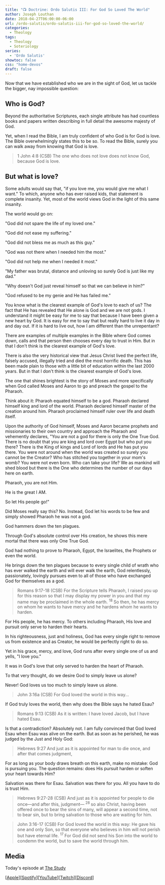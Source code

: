 ```yaml
---
title: "📺 Doctrine: Ordo Salutis III: For God So Loved The World"
author: Joseph Louthan
date: 2018-04-27T06:00:00-06:00
url: /ordo-salutis/ordo-salutis-iii-for-god-so-loved-the-world/
categories:
  - Theology
tags:
  - Theology
  - Soteriology
series:
  - 'Ordo Salutis'
showtoc: false
css: "home-devos"
draft: false
---
```

Now that we have established who we are in the sight of God, let us tackle the bigger, nay impossible question:

## Who is God?

Beyond the authoritative Scriptures, each single attribute has had countless books and papers written describing in full detail the awesome majesty of God.

Yet, when I read the Bible, I am truly confident of who God is for God is love. The Bible overwhelmingly states this to be so. To read the Bible, surely you can walk away from knowing that God is love.

>1 John 4:8 (CSB) The one who does not love does not know God, because God is love.

## But what is love?

Some adults would say that, "if you love me, you would give me what I want." To which, anyone who has ever raised kids, that statement is complete insanity. Yet, most of the world views God in the light of this same insanity.

The world would go on:

"God did not spare the life of my loved one."

"God did not ease my suffering."

"God did not bless me as much as this guy."

"God was not there when I needed him the most."

"God did not help me when I needed it most."

"My father was brutal, distance and unloving so surely God is just like my dad."

"Why doesn't God just reveal himself so that we can believe in him?"

"God refused to be my genie and He has failed me."

You know what is the clearest example of God's love to each of us? The fact that He has revealed that He alone is God and we are not gods. I understand it might be easy for me to say that because I have been given a new heart by God. It is easy for me to say that but really hard to live it day in and day out. If it is hard to live out, how I am different than the unrepentant?

There are examples of multiple examples in the Bible where God comes down, calls and that person then chooses every day to trust in Him. But in that I don't think is the clearest example of God's love.

There is also the very historical view that Jesus Christ lived the perfect life, falsely accused, illegally tried and died the most horrific death. This has been made plain to those with a little bit of education within the last 2000 years. But in that I don't think is the clearest example of God's love.

The one that shines brightest is the story of Moses and more specifically when God called Moses and Aaron to go and preach the gospel to the Pharaoh.

Think about it: Pharaoh equated himself to be a god. Pharaoh declared himself king and lord of the world. Pharaoh declared himself master of the creation around him. Pharaoh proclaimed himself ruler over life and death itself.

Upon the authority of God himself, Moses and Aaron became prophets and missionaries to their own country and approach the Pharaoh and vehemently declares, "You are not a god for there is only the One True God. There is no doubt that you are king and lord over Egypt but who put you there? There is the King of kings and Lord of lords and He has put you there. You were not around when the world was created so surely you cannot be the Creator? Who has stitched you together in your mom's womb? You were not even born. Who can take your life? We as mankind will shed blood but there is the One who determines the number of our days here on earth.

Pharaoh, you are not Him.

He is the great I AM.

So let His people go!"

Did Moses really say this? No. Instead, God let his words to be few and simply showed Pharaoh he was not a god.

God hammers down the ten plagues.

Through God's absolute control over His creation, he shows this mere mortal that there was only One True God.

God had nothing to prove to Pharaoh, Egypt, the Israelites, the Prophets or even the world.

He brings down the ten plagues because to every single child of wrath who has ever walked the earth and will ever walk the earth, God relentlessly, passionately, lovingly pursues even to all of those who have exchanged God for themselves as a god.

>Romans 9:17-18 (CSB) For the Scripture tells Pharaoh, I raised you up for this reason so that I may display my power in you and that my name may be proclaimed in the whole earth. <sup> 18 </sup>So then, he has mercy on whom he wants to have mercy and he hardens whom he wants to harden.

For His people, he has mercy. To others including Pharaoh, His love and pursuit only serve to harden their hearts.

In his righteousness, just and holiness, God has every single right to remove us from existence and as Creator, he would be perfectly right to do so.

Yet in his grace, mercy, and love, God runs after every single one of us and yells, "I love you."

It was in God's love that only served to harden the heart of Pharaoh.

To that very thought, do we desire God to simply leave us alone?

Never! God loves us too much to simply leave us alone.

>John 3:16a (CSB) For God loved the world in this way...

If God truly loves the world, then why does the Bible says he hated Esau?

>Romans 9:13 (CSB) As it is written: I have loved Jacob, but I have hated Esau.

Is that a contradiction? Absolutely not. I am fully convinced that God loved Esau when Esau was alive on the earth. But as soon as he perished, he was judged by the Just and Holy God:

>Hebrews 9:27 And just as it is appointed for man to die once, and after that comes judgment,

For as long as your body draws breath on this earth, make no mistake: God is pursuing you. The question remains: does His pursuit harden or soften your heart towards Him?

Salvation was there for Esau. Salvation was there for you. All you have to do is trust Him.
>Hebrews 9:27-28 (CSB) And just as it is appointed for people to die once—and after this, judgment—<sup> 28 </sup>so also Christ, having been offered once to bear the sins of many, will appear a second time, not to bear sin, but to bring salvation to those who are waiting for him.

>John 3:16-17 (CSB) For God loved the world in this way: He gave his one and only Son, so that everyone who believes in him will not perish but have eternal life. <sup> 17 </sup> For God did not send his Son into the world to condemn the world, but to save the world through him.

## Media

Today's episode at [The Study](http://study.theologic.us/podcast/doctrine-ordo-salutis-iii-for-god-so-loved-the-world)

\[[Apple](https://podcasts.apple.com/us/podcast/the-study/id1557102127)\]\[[Spotify](https://open.spotify.com/show/0Xs5qsNvWePyRqcmtOTPkR)\]\[[YouTube](http://youtube.theologic.us)\]\[[Twitch](http://twitch.theologic.us)\]\[[Discord](http://discord.theologic.us)\]
